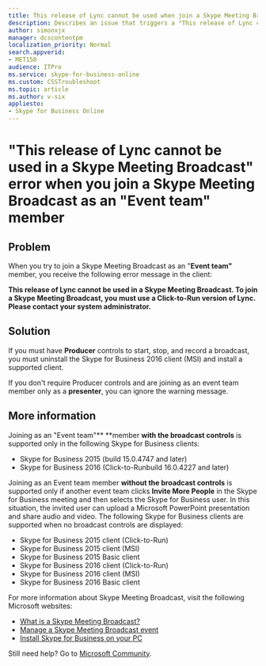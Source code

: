 ```yaml
---
title: This release of Lync cannot be used when join a Skype Meeting Broadcast
description: Describes an issue that triggers a "This release of Lync cannot be used in a Skype Meeting Broadcast" error when you try to join a Skype Meeting Broadcast as an "Event team" member. Provides a solution.
author: simonxjx
manager: dcscontentpm
localization_priority: Normal
search.appverid: 
- MET150
audience: ITPro
ms.service: skype-for-business-online
ms.custom: CSSTroubleshoot
ms.topic: article
ms.author: v-six
appliesto:
- Skype for Business Online
---
```


# "This release of Lync cannot be used in a Skype Meeting Broadcast" error when you join a Skype Meeting Broadcast as an "Event team" member

## Problem 

When you try to join a Skype Meeting Broadcast as an "**Event team"** member, you receive the following error message in the client:  

**This release of Lync cannot be used in a Skype Meeting Broadcast. To join a Skype Meeting Broadcast, you must use a Click-to-Run version of Lync. Please contact your system administrator.**   

## Solution 

If you must have **Producer** controls to start, stop, and record a broadcast, you must uninstall the Skype for Business 2016 client (MSI) and install a supported client. 

If you don't require Producer controls and are joining as an event team member only as a **presenter**, you can ignore the warning message. 

## More information

Joining as an "Event team"** **member **with the broadcast controls** is supported only in the following Skype for Business clients: 
 
- Skype for Business 2015 (build 15.0.4747 and later)    
- Skype for Business 2016 (Click-to-Runbuild 16.0.4227 and later)    
 
Joining as an Event team member **without the broadcast controls** is supported only if another event team clicks **Invite More People** in the Skype for Business meeting and then selects the Skype for Business user. In this situation, the invited user can upload a Microsoft PowerPoint presentation and share audio and video. The following Skype for Business clients are supported when no broadcast controls are displayed: 
 
- Skype for Business 2015 client (Click-to-Run)    
- Skype for Business 2015 client (MSI)    
- Skype for Business 2015 Basic client    
- Skype for Business 2016 client (Click-to-Run)    
- Skype for Business 2016 client (MSI)    
- Skype for Business 2016 Basic client    
 
For more information about Skype Meeting Broadcast, visit the following Microsoft websites: 

- [What is a Skype Meeting Broadcast?](https://support.office.com/article/what-is-a-skype-meeting-broadcast-c472c76b-21f1-4e4b-ab58-329a6c33757d) 
- [Manage a Skype Meeting Broadcast event](https://support.office.com/article/manage-a-skype-meeting-broadcast-event-c7b98cbe-d168-4cf4-b87f-867707b25811) 
- [Install Skype for Business on your PC](https://support.office.com/article/install-skype-for-business-on-your-pc-8a0d4da8-9d58-44f9-9759-5c8f340cb3fb) 

Still need help? Go to [Microsoft Community](https://answers.microsoft.com/).
